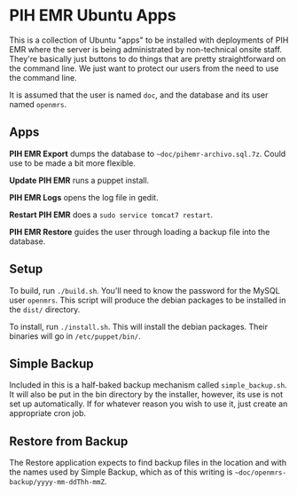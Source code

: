 # PIH EMR Ubuntu Apps

This is a collection of Ubuntu "apps" to be installed with deployments
of PIH EMR where the server is being administrated by non-technical onsite
staff. They're basically just buttons to do things that are pretty
straightforward on the command line. We just want to protect our users
from the need to use the command line.

It is assumed that the user is named `doc`, and the database and its user
named `openmrs`.

## Apps

**PIH EMR Export** dumps the database to `~doc/pihemr-archivo.sql.7z`. Could use
to be made a bit more flexible.

**Update PIH EMR** runs a puppet install.

**PIH EMR Logs** opens the log file in gedit.

**Restart PIH EMR** does a `sudo service tomcat7 restart`.

**PIH EMR Restore** guides the user through loading a backup file into
the database.

## Setup

To build, run `./build.sh`. You'll need to know the password for the
MySQL user `openmrs`. This script will produce the debian packages
to be installed in the `dist/` directory.

To install, run `./install.sh`. This will install the debian packages.
Their binaries will go in `/etc/puppet/bin/`.

## Simple Backup

Included in this is a half-baked backup mechanism called `simple_backup.sh`.
It will also be put in the bin directory by the installer, however, its use
is not set up automatically. If for whatever reason you wish to use it,
just create an appropriate cron job.

## Restore from Backup

The Restore application expects to find backup files in the location and with
the names used by Simple Backup, which as of this writing is
`~doc/openmrs-backup/yyyy-mm-ddThh-mmZ`.
